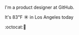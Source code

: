 I'm a product designer at GitHub.

It's 83&#8457; &#9728; in Los Angeles today

:octocat::spaghetti: